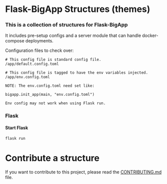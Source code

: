 
# Flask-BigApp Structures (themes)
### This is a collection of structures for Flask-BigApp
It includes pre-setup configs and a server module that can handle docker-compose deployments.

Configuration files to check over:
```text
# This config file is standard config file.
/app/default.config.toml

# This config file is tagged to have the env variables injected.
/app/env.config.toml

NOTE: The env.config.toml need set like: 

bigapp.init_app(main, "env.config.toml") 

Env config may not work when using Flask run.
```

### Flask

#### Start Flask
```
flask run
```

# Contribute a structure
If you want to contribute to this project, please read the [CONTRIBUTING.md](CONTRIBUTING.md) file.